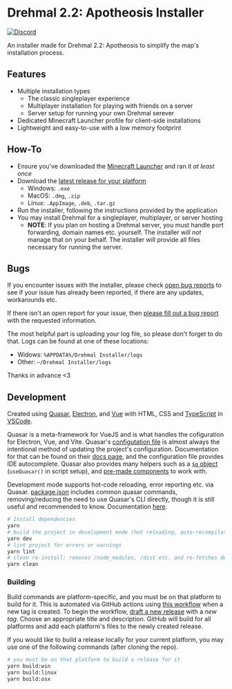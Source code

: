 # Drehmal 2.2: Apotheosis Installer

[![Discord](https://img.shields.io/discord/695817407557795910?style=for-the-badge&label=Drehmal%202.2%3A%20Apotheosis)](https://discord.gg/xFsRQsDnuj)

An installer made for Drehmal 2.2: Apotheosis to simplify the map's installation process.

## Features

- Multiple installation types
  - The classic singleplayer experience
  - Multiplayer installation for playing with friends on a server
  - Server setup for running your own Drehmal serever
- Dedicated Minecraft Launcher profile for client-side installations
- Lightweight and easy-to-use with a low memory footprint

## How-To

- Ensure you've downloaded the [Minecraft Launcher](https://www.minecraft.net/en-us/download) and ran it _at least once_
- Download the [latest release for your platform](https://github.com/Drehmal-Team/installer/releases/latest)
  - Windows: `.exe`
  - MacOS: `.dmg`, `.zip`
  - Linux: `.AppImage`, `.deb`, `.tar.gz`
- Run the installer, following the instructions provided by the application
- You may install Drehmal for a singleplayer, multiplayer, or server hosting
  - **NOTE**: If you plan on hosting a Drehmal server, you must handle port forwarding, domain names etc. yourself. The installer _will not_ manage that on your behalf. The installer will provide all files necessary for running the server.

## Bugs

If you encounter issues with the installer, please check [open bug reports](https://github.com/Drehmal-Team/installer/issues?q=is%3Aissue+is%3Aopen+label%3A%22bug%22) to see if your issue has already been reported, if there are any updates, workarounds etc.

If there isn't an open report for your issue, then [please fill out a bug report](https://github.com/Drehmal-Team/installer/issues/new?assignees=&labels=bug&projects=&template=bug_report.md&title=%5BBUG%5D+Bug+Title) with the requested information.

The most helpful part is uploading your log file, so please don't forget to do that. Logs can be found at one of these locations:

- Widows: `%APPDATA%/Drehmal Installer/logs`
- Other: `~/Drehmal Installer/logs`

Thanks in advance <3

## Development

Created using [Quasar](https://quasar.dev/), [Electron](https://www.electronjs.org/), and [Vue](https://vuejs.org/) with HTML, CSS and [TypeScript](https://www.typescriptlang.org/) in [VSCode](https://code.visualstudio.com/).

Quasar is a meta-framework for VueJS and is what handles the cofiguration for Electron, Vue, and Vite. Quasar's [configutation file](./quasar.config.js) is almost always the intentional method of updating the project's configuration. Documentation for that can be found on their [docs page](https://quasar.dev/quasar-cli-vite/quasar-config-file), and the configuration file provides IDE autocomplete. Quasar also provides many helpers such as a [`$q` object](https://quasar.dev/options/the-q-object/) (`useQuasar()` in script setup), and [pre-made components](https://quasar.dev/vue-components/ajax-bar) to work with.

Development mode supports hot-code reloading, error reporting etc. via Quasar. [package.json](./package.json) includes common quasar commands, removing/reducing the need to use Quasar's CLI directly, though it is still useful and recommended to know. Documentation [here](https://quasar.dev/quasar-cli-vite/commands-list).

```bash
# Install dependencies
yarn
# build the project in development mode (hot reloading, auto-recompilation etc.)
yarn dev
# lint project for errors or warnings
yarn lint
# clean re-install: removes /node_modules, /dist etc. and re-fetches deps
yarn clean
```

### Building

Build commands are platform-specific, and you must be on that platform to build for it. This is automated via GitHub actions using [this workflow](/.github/workflows/build.yml) when a new tag is created. To begin the workflow, [draft a new release](https://github.com/Drehmal-Team/installer/releases/new) with a _new tag_. Choose an appropriate title and description. GitHub will build for all platforms and add each platform's files to the newly created release.

If you would like to build a release locally for your current platform, you may use one of the following commands (after cloning the repo).

```bash
# you must be on that platform to build a release for it
yarn build:win
yarn build:linux
yarn build:osx
```
